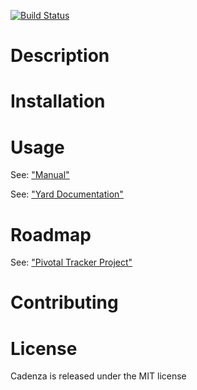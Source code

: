 [![Build Status](https://secure.travis-ci.org/whoward/Cadenza.png?branch=master)](http://travis-ci.org/whoward/Cadenza)

# Description

# Installation

# Usage

See: ["Manual"](http://cadenza-manual.heroku.com/)

See: ["Yard Documentation"](http://whoward.github.com/Cadenza/yard)

# Roadmap

See: ["Pivotal Tracker Project"](https://www.pivotaltracker.com/projects/211737)

# Contributing

# License

Cadenza is released under the MIT license
